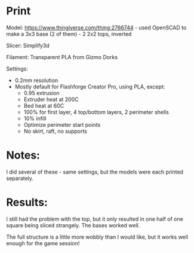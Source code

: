 # Print

Model: https://www.thingiverse.com/thing:2766744
    - used OpenSCAD to make a 3x3 base (2 of them)
    - 2 2x2 tops, inverted

Slicer: Simplify3d

Filament: Transparent PLA from Gizmo Dorks

Settings:
- 0.2mm resolution
- Mostly default for Flashforge Creator Pro, using PLA, except:
    - 0.95 extrusion
    - Extruder heat at 200C
    - Bed heat at 60C
    - 100% for first layer, 4 top/bottom layers, 2 perimeter shells
    - 10% infill
    - Optimize perimeter start points
    - No skirt, raft, no supports

# Notes:

I did several of these - same settings, but the models were each printed separately.

# Results:

I still had the problem with the top, but it only resulted in one half of one square being sliced strangely. The bases worked well.

The full structure is a little more wobbly than I would like, but it works well enough for the game session!